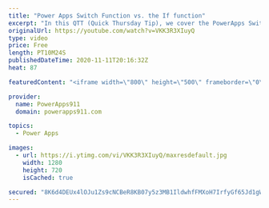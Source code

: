 ```yaml
---
title: "Power Apps Switch Function vs. the If function"
excerpt: "In this QTT (Quick Thursday Tip), we cover the PowerApps Switch function. Nothing crazy, just adding another core function to your skillset to make you better and possible more efficient at building apps."
originalUrl: https://youtube.com/watch?v=VKK3R3XIuyQ
type: video
price: Free
length: PT10M24S
publishedDateTime: 2020-11-11T20:16:32Z
heat: 87

featuredContent: "<iframe width=\"800\" height=\"500\" frameborder=\"0\" src=\"https://www.youtube.com/embed/VKK3R3XIuyQ\" allow=\"accelerometer; autoplay; encrypted-media; gyroscope; picture-in-picture\" allowfullscreen></iframe>"

provider:
  name: PowerApps911
  domain: powerapps911.com

topics:
  - Power Apps

images:
  - url: https://i.ytimg.com/vi/VKK3R3XIuyQ/maxresdefault.jpg
    width: 1280
    height: 720
    isCached: true

secured: "8K6d4DEUx4lOJu1Zs9cNCBeR8KB07y5z3MB1IldwhfFMXoH7IrfyGf65Jd1gWNjW3+N2NHlHshGcaHhfuHSAHn2tfoU4sEDRsqf9eIH9pTv67+tX7p1MFU9GUban3n+9lgfZagp3dhRl+PVfSqdKZLT5F+JlrDAmM+WXScAe6gTXpbAIcXSnxFnB8/nBaUfPoF4xAPJvh+LJ/nDSRpxQzvy/K5E88O8NFRJuojky07DPpdx9PfFVL7hUKjdyOZusoUkgvYWxy0/Cwv5EYVB9hYDipnC31qLrjsY71S82H9reeIUUYyvwh+LE1ZdMSdujdIWbttIz74cY88nfLqLF+i6nXwCRjSq32CzEiC+Y9I59VJPKMxLUuzMQxT8+IpD8hmrlQf8PjlJJ32crCrpp+LuxWG9eqY6XlV9bfEWfm+s=;N7MXbRdhKVIziCzMBVigWg=="
---
```


